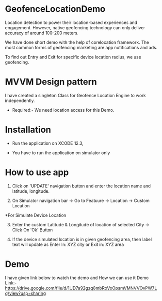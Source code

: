 # GeofenceLocationDemo

Location detection to power their location-based experiences and engagement. However, native geofencing technology can only deliver accuracy of around 100-200 meters.

We have done short demo with the help of corelocation framework.
The most common forms of geofencing marketing are app notifications and ads.

To find out Entry and Exit for specific device location radius, we use geofencing.

# MVVM Design pattern
I have created a singleton Class for Geofence Location Engine to work independently. 
* Required:- We need location access for this Demo.


# Installation
- Run the application on XCODE 12.3,

- You have to run the application on simulator only


# How to use app

1. Click on 'UPDATE' navigation button and enter the location name and latitude, longitude.

2. On Simulator navigation bar -> Go to Featuure -> Location -> Custom Location

*For Simulate Device Location

3.  Enter the custom Latitude & Longitude of location of selected City -> Click On 'Ok' Button

4. If the device simulated location is in given geofencing area, then label text will update as Enter In: XYZ city or Exit in: XYZ area

# Demo
I have given link below to watch the demo and How we can use it
Demo Link:- https://drive.google.com/file/d/1UD7a92gzq8mbRoVoOpsmVMNVVOvPW7Lg/view?usp=sharing
